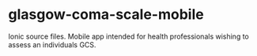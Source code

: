 glasgow-coma-scale-mobile
=========================

Ionic source files. Mobile app intended for health professionals wishing to assess an individuals GCS.
